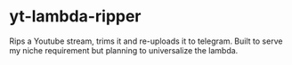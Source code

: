 # yt-lambda-ripper
Rips a Youtube stream, trims it and re-uploads it to telegram. Built to serve my niche requirement but planning to universalize the lambda.
